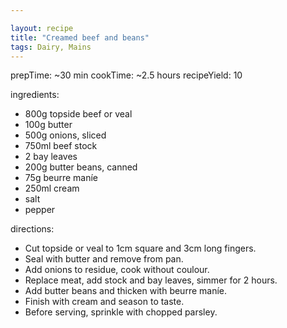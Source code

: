 ```yaml
---

layout: recipe
title: "Creamed beef and beans"
tags: Dairy, Mains
---
```


prepTime: ~30 min
cookTime: ~2.5 hours
recipeYield: 10

ingredients:
- 800g topside beef or veal
- 100g butter
- 500g onions, sliced
- 750ml beef stock
- 2 bay leaves
- 200g butter beans, canned
- 75g beurre maníe
- 250ml cream
- salt
- pepper

directions:
- Cut topside or veal to 1cm square and 3cm long fingers.
- Seal with butter and remove from pan.
- Add onions to residue, cook without coulour.
- Replace meat, add stock and bay leaves, simmer for 2 hours.
- Add butter beans and thicken with beurre maníe.
- Finish with cream and season to taste.
- Before serving, sprinkle with chopped parsley.
